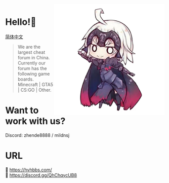 
<img align="right" src="https://github.com/hvhbbs-com/.github/raw/main/profile/image/ZhenDe.png" width="350" height="350" />

# Hello!👋
  
[简体中文](https://github.com/hvhbbs-com/.github/profile/README_CN.md)
  
> We are the largest cheat forum in China.  
> Currently our forum has the following game boards.  
> Minecraft | GTA5 | CS:GO | Other.  
  
# Want to work with us?
Discord: zhende8888 / mildnsj  
  
# URL
🔗 https://hvhbbs.com/  
🔗 https://discord.gg/QhChqycUB8  
